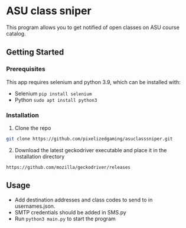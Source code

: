 # ASU class sniper
This program allows you to get notified of open classes on ASU course catalog.

## Getting Started
### Prerequisites
  This app requires selenium and python 3.9, which can be installed with:
  * Selenium
    ```pip install selenium```
  * Python
    ```sudo apt install python3```
### Installation
  1. Clone the repo
   ```sh
   git clone https://github.com/pixelizedgaming/asuclasssniper.git
   ```
  2. Download the latest geckodriver executable and place it in the installation directory
  
    https://github.com/mozilla/geckodriver/releases
## Usage
  * Add destination addresses and class codes to send to in usernames.json.
  * SMTP credentials should be added in SMS.py
  * Run ```python3 main.py``` to start the program
  
